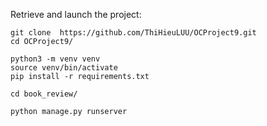 Retrieve and launch the project:
```
git clone  https://github.com/ThiHieuLUU/OCProject9.git
cd OCProject9/

python3 -m venv venv
source venv/bin/activate
pip install -r requirements.txt 

cd book_review/

python manage.py runserver
```
